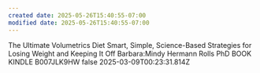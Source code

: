 ```yaml
---
created date: 2025-05-26T15:40:55-07:00
modified date: 2025-05-26T15:40:55-07:00
---
```

The Ultimate Volumetrics Diet
Smart, Simple, Science-Based Strategies for Losing Weight and Keeping It Off
Barbara:Mindy Hermann Rolls PhD
BOOK
KINDLE
B007JLK9HW
false
2025-03-09T00:23:31.814Z

